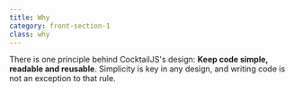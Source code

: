 ```yaml
---
title: Why
category: front-section-1
class: why
---
```


There is one principle behind CocktailJS's design: **Keep code simple, readable and reusable**.
Simplicity is key in any design, and writing code is not an exception to that rule.
